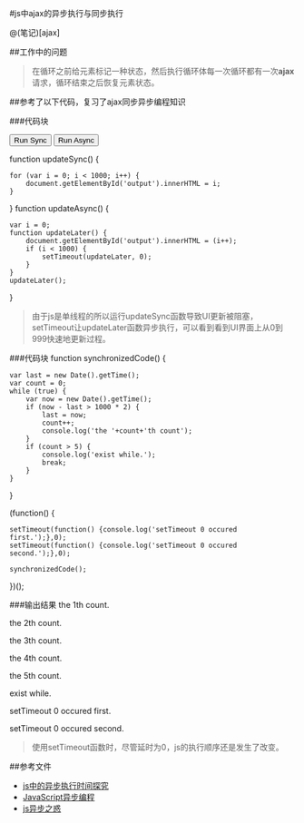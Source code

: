 #js中ajax的异步执行与同步执行

@(笔记)[ajax]

##工作中的问题

>在循环之前给元素标记一种状态，然后执行循环体每一次循环都有一次**ajax**请求，循环结束之后恢复元素状态。

##参考了以下代码，复习了ajax同步异步编程知识

###代码块
<div id="output"></div>
<button onclick="updateSync ()">Run Sync</button>
<button onclick="updateAsync ()">Run Async</button>

function updateSync() {

    for (var i = 0; i < 1000; i++) {
        document.getElementById('output').innerHTML = i;
    }
    
}
function updateAsync() {

    var i = 0;
    function updateLater() {
        document.getElementById('output').innerHTML = (i++);
        if (i < 1000) {
            setTimeout(updateLater, 0);
        }
    }
    updateLater();
    
}

>由于js是单线程的所以运行updateSync函数导致UI更新被阻塞，setTimeout让updateLater函数异步执行，可以看到看到UI界面上从0到999快速地更新过程。

###代码块
function synchronizedCode() {

    var last = new Date().getTime();
    var count = 0;
    while (true) {
        var now = new Date().getTime();
        if (now - last > 1000 * 2) {
            last = now;
            count++;
            console.log('the '+count+'th count');
        }
        if (count > 5) {
            console.log('exist while.');
            break;
        }
    }
    
}

(function() {

    setTimeout(function() {console.log('setTimeout 0 occured first.');},0);
    setTimeout(function() {console.log('setTimeout 0 occured second.');},0);
    
    synchronizedCode();
    
})();

###输出结果
the 1th count.

the 2th count.

the 3th count.

the 4th count.

the 5th count.

exist while.

setTimeout 0 occured first.

setTimeout 0 occured second.

>使用setTimeout函数时，尽管延时为0，js的执行顺序还是发生了改变。







##参考文件
- [js中的异步执行时间探究](http://echizen.github.io/tech/2016/03-05-asynchronous)
- [JavaScript异步编程](https://software.intel.com/zh-cn/articles/asynchronized-javascript-programming)
- [js异步之惑](http://blog.whyun.com/posts/js/)
